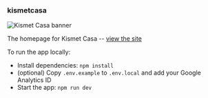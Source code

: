 ### kismetcasa

![Kismet Casa banner](https://i.imgur.com/Lmhmp3m.jpg)

The homepage for Kismet Casa -- [view the site](https://kismetcasa.xyz)

To run the app locally:
- Install dependencies: `npm install`
- (optional) Copy `.env.example` to `.env.local` and add your Google Analytics ID
- Start the app: `npm run dev`